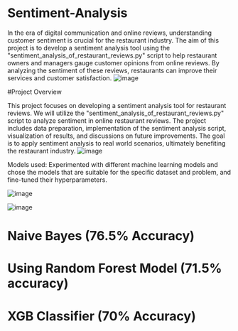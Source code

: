 # Sentiment-Analysis

In the era of digital communication and online reviews, understanding customer sentiment is crucial for the restaurant industry. The aim of this project is to develop a sentiment analysis tool using the "sentiment_analysis_of_restaurant_reviews.py" script to help restaurant owners and managers gauge customer opinions from online reviews. By analyzing the sentiment of these reviews, restaurants can improve their services and customer satisfaction.
![image](https://github.com/paru02/Sentiment-Analysis/assets/109907700/77042492-c5d9-43b6-b22b-496ce839d95b)



#Project Overview

This project focuses on developing a sentiment analysis tool for restaurant reviews. We will utilize the "sentiment_analysis_of_restaurant_reviews.py" script to analyze sentiment in online restaurant reviews. The project includes data preparation, implementation of the sentiment analysis script, visualization of results, and discussions on future improvements. The goal is to apply sentiment analysis to real world scenarios, ultimately benefiting the restaurant industry.
![image](https://github.com/paru02/Sentiment-Analysis/assets/109907700/77042492-c5d9-43b6-b22b-496ce839d95b)



Models used:
Experimented with different machine learning models and chose the models that are suitable for the specific dataset and problem, and fine-tuned their hyperparameters.


![image](https://github.com/paru02/Sentiment-Analysis/assets/109907700/77042492-c5d9-43b6-b22b-496ce839d95b)




![image](https://github.com/paru02/Sentiment-Analysis/assets/109907700/d3bc9ac1-8ad9-43d8-b350-e16521e078d2)




# Naive Bayes (76.5% Accuracy) 


# Using Random Forest Model (71.5% accuracy)


# XGB Classifier (70% Accuracy)

